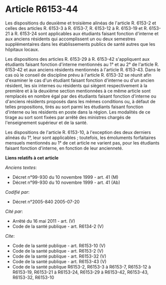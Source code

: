 # Article R6153-44

Les dispositions du deuxième et troisième alinéas de l'article R. 6153-2 et celles des articles R. 6153-3 à R. 6153-7, R.
6153-12 à R. 6153-19 et R. 6153-21 à R. 6153-24 sont applicables aux étudiants faisant fonction d'interne et aux anciens
résidents qui accomplissent un ou deux semestres supplémentaires dans les établissements publics de santé autres que les
hôpitaux locaux.

Les dispositions des articles R. 6153-29 à R. 6153-42 s'appliquent aux étudiants faisant fonction d'interne mentionnés au 1°
et au 2° de l'article R. 6153-42 et aux anciens résidents mentionnés à l'article R. 6153-43. Dans le cas où le conseil de
discipline prévu à l'article R. 6153-32 se réunit afin d'examiner le cas d'un étudiant faisant fonction d'interne ou d'un
ancien résident, les six internes ou résidents qui siègent respectivement à la première et à la deuxième section mentionnées
à ce même article sont remplacés en nombre égal par des étudiants faisant fonction d'interne ou d'anciens résidents proposés
dans les mêmes conditions ou, à défaut de telles propositions, tirés au sort parmi les étudiants faisant fonction d'interne
ou les résidents en poste dans la région. Les modalités de ce tirage au sort sont fixées par arrêté des ministres chargés de
l'enseignement supérieur et de la santé.

Les dispositions de l'article R. 6153-10, à l'exception des deux derniers alinéas du 1°, leur sont applicables ; toutefois,
les émoluments forfaitaires mensuels mentionnés au 1° de cet article ne varient pas, pour les étudiants faisant fonction
d'interne, en fonction de leur ancienneté.

**Liens relatifs à cet article**

_Anciens textes_:

  - Décret n°99-930 du 10 novembre 1999 - art. 41 (M)
  - Décret n°99-930 du 10 novembre 1999 - art. 41 (Ab)

_Codifié par_:

  - Décret n°2005-840 2005-07-20

_Cité par_:

  - Arrêté du 16 mai 2011 - art. (V)
  - Code de la santé publique - art. R6134-2 (V)

_Cite_:

  - Code de la santé publique - art. R6153-10 (V)
  - Code de la santé publique - art. R6153-2 (V)
  - Code de la santé publique - art. R6153-32 (V)
  - Code de la santé publique - art. R6153-43 (V)
  - Code de la santé publique R6153-2, R6153-3 à R6153-7, R6153-12 à R6153-19, R6153-21 à R6153-24, R6153-29 à R6153-42, R6153-43, R6153-32, R6153-10
